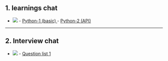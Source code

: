 ## 1. learnings chat 
- <img src="https://img.shields.io/badge/View-ChatGPT_Conversation-blue?logo=openai&logoColor=white" />
    - <a href="https://chatgpt.com/c/68535fab-0494-800d-af09-a35817d88f6a" target="_blank">Python-1 (basic) </a>
    - <a href="https://chat.deepseek.com/a/chat/s/065201f8-58cd-4064-ada2-c61075720515" target="_blank">Python-2 (API)</a>

---
## 2. Interview chat 
- <img src="https://img.shields.io/badge/View-ChatGPT_Conversation-blue?logo=openai&logoColor=white" />
    - <a href="https://chatgpt.com/c/6854510f-b2d4-800d-afd2-c1a3dba598ec" target="_blank">Question list 1 </a>
